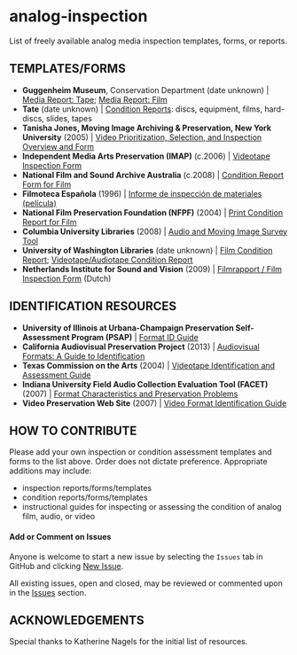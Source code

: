 ﻿# analog-inspection
List of freely available analog media inspection templates, forms, or reports.

## TEMPLATES/FORMS
- **Guggenheim Museum**, Conservation Department (date unknown) | [Media Report: Tape](http://media.guggenheim.org/content/New_York/collections/Conservation/MediaReport-Tape.pdf); [Media Report: Film](http://www.guggenheim.org/wp-content/uploads/2015/11/guggenheim-conservation-iteration-report-film-2012.pdf)
- **Tate** (date unknown) | [Condition Reports](http://www.tate.org.uk/about/projects/matters-media-art/condition-report-guidelines): discs, equipment, films, hard-discs, slides, tapes
- **Tanisha Jones, Moving Image Archiving & Preservation, New York University** (2005) | [Video Prioritization, Selection, and Inspection Overview and Form](http://www.nyu.edu/tisch/preservation/program/student_work/2005spring/05s_3403_jones_a3.doc)
- **Independent Media Arts Preservation (IMAP)** (c.2006) | [Videotape Inspection Form](http://www.eai.org/resourceguide/preservation/singlechannel/pdf/videotape_inspection_form.pdf)
- **National Film and Sound Archive Australia** (c.2008) | [Condition Report Form for Film](http://nfsa.gov.au/preservation/handbook/condition-reporting/condition-report-form/)
- **Filmoteca Española** (1996) | [Informe de inspección de materiales (película)](http://www.mcu.es/cine/MC/FE/Documentacion/InspeccionTecnicaHTM/16-InspeccionTecnica-Apendices1.htm)
- **National Film Preservation Foundation (NFPF)** (2004) | [Print Condition Report for Film](http://www.filmpreservation.org/userfiles/image/PDFs/pcr_blank.pdf)
- **Columbia University Libraries** (2008) | [Audio and Moving Image Survey Tool](http://library.columbia.edu/services/preservation/audiosurvey.html)
- **University of Washington Libraries** (date unknown) | [Film Condition Report](http://www.lib.washington.edu/specialcollections/collections/film-condition-report/at_download/file); [Videotape/Audiotape Condition Report](http://www.lib.washington.edu/specialcollections/collections/videotape-audiotape-condition-preservation/at_download/file)
- **Netherlands Institute for Sound and Vision** (2009) | [Filmrapport / Film Inspection Form](files.beeldengeluid.nl/pdf/filmrapport-nisv-scheveningen.doc) (Dutch)

## IDENTIFICATION RESOURCES
- **University of Illinois at Urbana-Champaign Preservation Self-Assessment Program (PSAP)** | [Format ID Guide](https://psap.library.illinois.edu/format-id-guide)
- **California Audiovisual Preservation Project** (2013) | [Audiovisual Formats: A Guide to Identification](http://calpreservation.org/wp-content/uploads/2013/10/2013-Audiovisual-Formats_draft_webversion-2013oct15.pdf)
- **Texas Commission on the Arts** (2004) | [Videotape Identification and Assessment Guide](http://www.arts.texas.gov/wp-content/uploads/2012/04/video.pdf)
- **Indiana University Field Audio Collection Evaluation Tool (FACET)** (2007) | [Format Characteristics and Preservation Problems](http://www.dlib.indiana.edu/projects/sounddirections/facet/facet_formats.pdf)
- **Video Preservation Web Site** (2007) | [Video Format Identification Guide](http://videopreservation.conservation-us.org/vid_id/index.html)

## HOW TO CONTRIBUTE
Please add your own inspection or condition assessment templates and forms to the list above. Order does not dictate preference. Appropriate additions may include:
- inspection reports/forms/templates
- condition reports/forms/templates
- instructional guides for inspecting or assessing the condition of analog film, audio, or video

#### Add or Comment on Issues

Anyone is welcome to start a new issue by selecting the `Issues` tab in GitHub and clicking [New Issue](https://github.com/amiaopensource/analog-inspection/issues/new).

All existing issues, open and closed, may be reviewed or commented upon in the [Issues](https://github.com/amiaopensource/analog-inspection/issues) section.

## ACKNOWLEDGEMENTS
Special thanks to Katherine Nagels for the initial list of resources.
